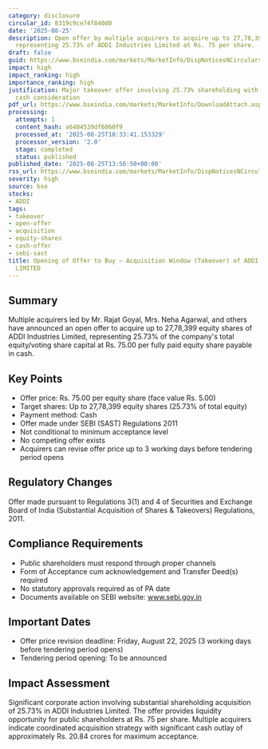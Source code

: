 ```yaml
---
category: disclosure
circular_id: 8319c9ce74f840d0
date: '2025-08-25'
description: Open offer by multiple acquirers to acquire up to 27,78,399 equity shares
  representing 25.73% of ADDI Industries Limited at Rs. 75 per share.
draft: false
guid: https://www.bseindia.com/markets/MarketInfo/DispNoticesNCirculars.aspx?Noticeid={22AEC160-9888-46BA-806C-0AFFE09274A0}&noticeno=20250825-61&dt=08/25/2025&icount=61&totcount=67&flag=0
impact: high
impact_ranking: high
importance_ranking: high
justification: Major takeover offer involving 25.73% shareholding with significant
  cash consideration
pdf_url: https://www.bseindia.com/markets/MarketInfo/DownloadAttach.aspx?id=20250825-61&attachedId=26872ab6-87a6-4794-bbd4-f01f306ff86b
processing:
  attempts: 1
  content_hash: a6404539df6060f9
  processed_at: '2025-08-25T18:33:41.153329'
  processor_version: '2.0'
  stage: completed
  status: published
published_date: '2025-08-25T13:56:50+00:00'
rss_url: https://www.bseindia.com/markets/MarketInfo/DispNoticesNCirculars.aspx?Noticeid={22AEC160-9888-46BA-806C-0AFFE09274A0}&noticeno=20250825-61&dt=08/25/2025&icount=61&totcount=67&flag=0
severity: high
source: bse
stocks:
- ADDI
tags:
- takeover
- open-offer
- acquisition
- equity-shares
- cash-offer
- sebi-sast
title: Opening of Offer to Buy – Acquisition Window (Takeover) of ADDI INDUSTRIES
  LIMITED
---
```


## Summary

Multiple acquirers led by Mr. Rajat Goyal, Mrs. Neha Agarwal, and others have announced an open offer to acquire up to 27,78,399 equity shares of ADDI Industries Limited, representing 25.73% of the company's total equity/voting share capital at Rs. 75.00 per fully paid equity share payable in cash.

## Key Points

- Offer price: Rs. 75.00 per equity share (face value Rs. 5.00)
- Target shares: Up to 27,78,399 equity shares (25.73% of total equity)
- Payment method: Cash
- Offer made under SEBI (SAST) Regulations 2011
- Not conditional to minimum acceptance level
- No competing offer exists
- Acquirers can revise offer price up to 3 working days before tendering period opens

## Regulatory Changes

Offer made pursuant to Regulations 3(1) and 4 of Securities and Exchange Board of India (Substantial Acquisition of Shares & Takeovers) Regulations, 2011.

## Compliance Requirements

- Public shareholders must respond through proper channels
- Form of Acceptance cum acknowledgement and Transfer Deed(s) required
- No statutory approvals required as of PA date
- Documents available on SEBI website: www.sebi.gov.in

## Important Dates

- Offer price revision deadline: Friday, August 22, 2025 (3 working days before tendering period opens)
- Tendering period opening: To be announced

## Impact Assessment

Significant corporate action involving substantial shareholding acquisition of 25.73% in ADDI Industries Limited. The offer provides liquidity opportunity for public shareholders at Rs. 75 per share. Multiple acquirers indicate coordinated acquisition strategy with significant cash outlay of approximately Rs. 20.84 crores for maximum acceptance.